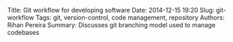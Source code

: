 Title: Git workflow for developing software
Date: 2014-12-15 19:20
Slug: git-workflow
Tags: git, version-control, code management, repository 
Authors: Rihan Pereira
Summary: Discusses git branching model used to manage codebases


